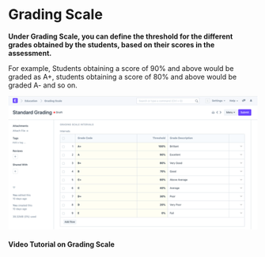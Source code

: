 
# Grading Scale



**Under Grading Scale, you can define the threshold for the different grades obtained by the students, based on their scores in the assessment.**


For example, Students obtaining a score of 90% and above would be graded as A+, students obtaining a score of 80% and above would be graded A- and so on.


![Grading Scale](/files/education-grading-scale-1.png)


#### Video Tutorial on Grading Scale










